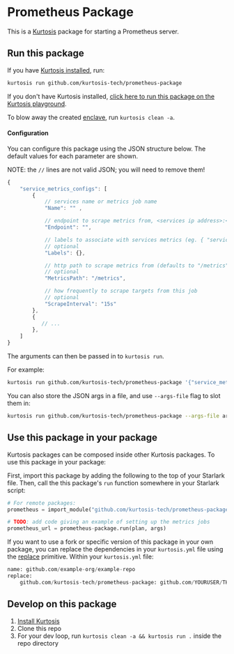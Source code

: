 Prometheus Package
============
This is a [Kurtosis](https://github.com/kurtosis-tech/kurtosis/) package for starting a Prometheus server.

Run this package
----------------
If you have [Kurtosis installed][install-kurtosis], run:

```bash
kurtosis run github.com/kurtosis-tech/prometheus-package
```

If you don't have Kurtosis installed, [click here to run this package on the Kurtosis playground](https://gitpod.io/?autoStart=true&editor=code#https://github.com/kurtosis-tech/playground-gitpod).

To blow away the created [enclave][enclaves-reference], run `kurtosis clean -a`.

#### Configuration

You can configure this package using the JSON structure below. The default values for each parameter are shown.

NOTE: the `//` lines are not valid JSON; you will need to remove them!

```javascript
{
    "service_metrics_configs": [
        {
            // services name or metrics job name
            "Name": "" , 

            // endpoint to scrape metrics from, <services ip address>:<exposed metrics port>
            "Endpoint": "", 

            // labels to associate with services metrics (eg. { "service_type": "api" } )
            // optional
            "Labels": {}, 

            // http path to scrape metrics from (defaults to "/metrics")
            // optional
            "MetricsPath": "/metrics", 

            // how frequently to scrape targets from this job
            // optional
            "ScrapeInterval": "15s"
        },
        { 
           // ...
        },
    ]
}
```

The arguments can then be passed in to `kurtosis run`.

For example:

```bash
kurtosis run github.com/kurtosis-tech/prometheus-package '{"service_metrics_configs": [...]}'
```

You can also store the JSON args in a file, and use `--args-file` flag to slot them in:

```bash
kurtosis run github.com/kurtosis-tech/prometheus-package --args-file args.json
```

</details>

Use this package in your package
--------------------------------
Kurtosis packages can be composed inside other Kurtosis packages. To use this package in your package:

First, import this package by adding the following to the top of your Starlark file.
Then, call the this package's `run` function somewhere in your Starlark script:

```python
# For remote packages: 
prometheus = import_module("github.com/kurtosis-tech/prometheus-package/main.star") 

# TODO: add code giving an example of setting up the metrics jobs
prometheus_url = prometheus-package.run(plan, args)
```

If you want to use a fork or specific version of this package in your own package, you can replace the dependencies in your `kurtosis.yml` file using the [replace](https://docs.kurtosis.com/concepts-reference/kurtosis-yml/#replace) primitive. 
Within your `kurtosis.yml` file:
```python
name: github.com/example-org/example-repo
replace:
    github.com/kurtosis-tech/prometheus-package: github.com/YOURUSER/THISREPO@YOURBRANCH
```

Develop on this package
-----------------------
1. [Install Kurtosis][install-kurtosis]
1. Clone this repo
1. For your dev loop, run `kurtosis clean -a && kurtosis run .` inside the repo directory


<!-------------------------------- LINKS ------------------------------->
[install-kurtosis]: https://docs.kurtosis.com/install
[enclaves-reference]: https://docs.kurtosis.com/concepts-reference/enclaves
